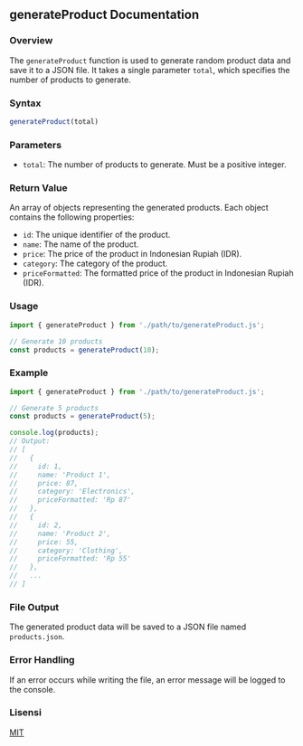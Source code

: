## generateProduct Documentation

### Overview
The `generateProduct` function is used to generate random product data and save it to a JSON file. It takes a single parameter `total`, which specifies the number of products to generate.

### Syntax
```javascript
generateProduct(total)
```

### Parameters
- `total`: The number of products to generate. Must be a positive integer.

### Return Value
An array of objects representing the generated products. Each object contains the following properties:
- `id`: The unique identifier of the product.
- `name`: The name of the product.
- `price`: The price of the product in Indonesian Rupiah (IDR).
- `category`: The category of the product.
- `priceFormatted`: The formatted price of the product in Indonesian Rupiah (IDR).

### Usage
```javascript
import { generateProduct } from './path/to/generateProduct.js';

// Generate 10 products
const products = generateProduct(10);
```

### Example
```javascript
import { generateProduct } from './path/to/generateProduct.js';

// Generate 5 products
const products = generateProduct(5);

console.log(products);
// Output:
// [
//   {
//     id: 1,
//     name: 'Product 1',
//     price: 87,
//     category: 'Electronics',
//     priceFormatted: 'Rp 87'
//   },
//   {
//     id: 2,
//     name: 'Product 2',
//     price: 55,
//     category: 'Clothing',
//     priceFormatted: 'Rp 55'
//   },
//   ...
// ]
```

### File Output
The generated product data will be saved to a JSON file named `products.json`.

### Error Handling
If an error occurs while writing the file, an error message will be logged to the console.

### Lisensi
[MIT](./LICENSE)
